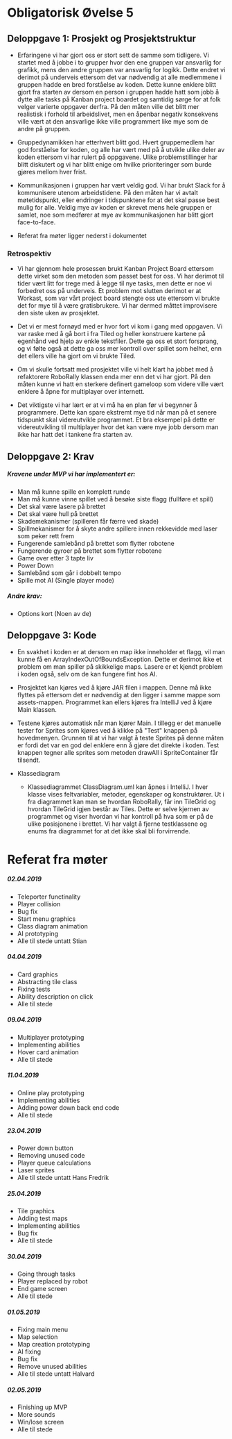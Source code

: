 # Obligatorisk Øvelse 5

## Deloppgave 1: Prosjekt og Prosjektstruktur
- Erfaringene vi har gjort oss er stort sett de samme som tidligere. Vi startet med å jobbe i to grupper hvor den ene gruppen var ansvarlig for grafikk, mens den andre gruppen var ansvarlig for logikk. Dette endret vi derimot på underveis ettersom det var nødvendig at alle medlemmene i gruppen hadde en bred forståelse av koden. Dette kunne enklere blitt gjort fra starten av dersom en person i gruppen hadde hatt som jobb å dytte alle tasks på Kanban project boardet og samtidig sørge for at folk velger varierte oppgaver derfra. På den måten ville det blitt mer realistisk i forhold til arbeidslivet, men en åpenbar negativ konsekvens ville vært at den ansvarlige ikke ville programmert like mye som de andre på gruppen.

- Gruppedynamikken har etterhvert blitt god. Hvert gruppemedlem har god forståelse for koden, og alle har vært med på å utvikle ulike deler av koden ettersom vi har rulert på oppgavene. Ulike problemstillinger har blitt diskutert og vi har blitt enige om hvilke prioriteringer som burde gjøres mellom hver frist. 

- Kommunikasjonen i gruppen har vært veldig god. Vi har brukt Slack for å kommunisere utenom arbeidstidene. På den måten har vi avtalt møtetidspunkt, eller endringer i tidspunktene for at det skal passe best mulig for alle. Veldig mye av koden er skrevet mens hele gruppen er samlet, noe som medfører at mye av kommunikasjonen har blitt gjort face-to-face.

- Referat fra møter ligger nederst i dokumentet


### Retrospektiv
- Vi har gjennom hele prosessen brukt Kanban Project Board ettersom dette virket som den metoden som passet best for oss. Vi har derimot til tider vært litt for trege med å legge til nye tasks, men dette er noe vi forbedret oss på underveis. Et problem mot slutten derimot er at Workast, som var vårt project board stengte oss ute ettersom vi brukte det for mye til å være gratisbrukere. Vi har dermed måttet improvisere den siste uken av prosjektet. 

- Det vi er mest fornøyd med er hvor fort vi kom i gang med oppgaven. Vi var raske med å gå bort i fra Tiled og heller konstruere kartene på egenhånd ved hjelp av enkle tekstfiler. Dette ga oss et stort forsprang, og vi følte også at dette ga oss mer kontroll over spillet som helhet, enn det ellers ville ha gjort om vi brukte Tiled. 

- Om vi skulle fortsatt med prosjektet ville vi helt klart ha jobbet med å refaktorere RoboRally klassen enda mer enn det vi har gjort. På den måten kunne vi hatt en sterkere definert gameloop som videre ville vært enklere å åpne for multiplayer over internett. 

- Det viktigste vi har lært er at vi må ha en plan før vi begynner å programmere. Dette kan spare ekstremt mye tid når man på et senere tidspunkt skal videreutvikle programmet. Et bra eksempel på dette er videreutvikling til multiplayer hvor det kan være mye jobb dersom man ikke har hatt det i tankene fra starten av. 

## Deloppgave 2: Krav

##### Kravene under MVP vi har implementert er:
- Man må kunne spille en komplett runde
- Man må kunne vinne spillet ved å besøke siste flagg (fullføre et spill)
- Det skal være lasere på brettet
- Det skal være hull på brettet
- Skademekanismer (spilleren får færre ved skade)
- Spillmekanismer for å skyte andre spillere innen rekkevidde med laser som peker rett frem
- Fungerende samlebånd på brettet som flytter robotene
- Fungerende gyroer på brettet som flytter robotene
- Game over etter 3 tapte liv
- Power Down
- Samlebånd som går i dobbelt tempo
- Spille mot AI (Single player mode)

##### Andre krav:
- Options kort (Noen av de)

## Deloppgave 3: Kode

- En svakhet i koden er at dersom en map ikke inneholder et flagg, vil man kunne få en ArrayIndexOutOfBoundsException. Dette er derimot ikke et problem om man spiller på skikkelige maps. Lasere er et kjendt problem i koden også, selv om de kan fungere fint hos AI.

- Prosjektet kan kjøres ved å kjøre JAR filen i mappen. Denne må ikke flyttes på ettersom det er nødvendig at den ligger i samme mappe som assets-mappen. Programmet kan ellers kjøres fra IntelliJ ved å kjøre Main klassen. 

- Testene kjøres automatisk når man kjører Main. I tillegg er det manuelle tester for Sprites som kjøres ved å klikke på "Test" knappen på hovedmenyen. Grunnen til at vi har valgt å teste Sprites på denne måten er fordi det var en god del enklere enn å gjøre det direkte i koden. Test knappen tegner alle sprites som metoden drawAll i SpriteContainer får tilsendt.

- Klassediagram
  - Klassediagrammet ClassDiagram.uml kan åpnes i IntelliJ. I hver klasse vises feltvariabler, metoder, egenskaper og konstruktører. Ut i fra diagrammet kan man se hvordan RoboRally, får inn TileGrid og hvordan TileGrid igjen består av Tiles. Dette er selve kjernen av programmet og viser hvordan vi har kontroll på hva som er på de ulike posisjonene i brettet. Vi har valgt å fjerne testklassene og enums fra diagrammet for at det ikke skal bli forvirrende. 

# Referat fra møter

##### 02.04.2019
- Teleporter functinality
- Player collision
- Bug fix
- Start menu graphics
- Class diagram animation
- AI prototyping
- Alle til stede untatt Stian

##### 04.04.2019
- Card graphics
- Abstracting tile class
- Fixing tests
- Ability description on click
- Alle til stede

##### 09.04.2019
- Multiplayer prototyping
- Implementing abilities
- Hover card animation
- Alle til stede

##### 11.04.2019
- Online play prototyping
- Implementing abilities
- Adding power down back end code
- Alle til stede

##### 23.04.2019
- Power down button
- Removing unused code
- Player queue calculations
- Laser sprites
- Alle til stede untatt Hans Fredrik

##### 25.04.2019
- Tile graphics
- Adding test maps
- Implementing abilities
- Bug fix
- Alle til stede

##### 30.04.2019
- Going through tasks
- Player replaced by robot
- End game screen
- Alle til stede

##### 01.05.2019
- Fixing main menu
- Map selection
- Map creation prototyping
- AI fixing
- Bug fix
- Remove unused abilities
- Alle til stede untatt Halvard

##### 02.05.2019
- Finishing up MVP
- More sounds
- Win/lose screen
- Alle til stede